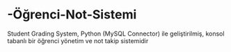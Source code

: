 # -Öğrenci-Not-Sistemi
Student Grading System,  Python (MySQL Connector) ile geliştirilmiş, konsol tabanlı bir öğrenci yönetim ve not takip sistemidir
